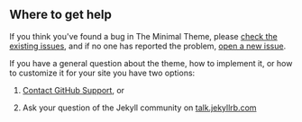 ## Where to get help

If you think you've found a bug in The Minimal Theme, please [check the existing issues](https://github.com/pages-themes/minimal/issues), and if no one has reported the problem, [open a new issue](https://github.com/pages-themes/minimal/issues/new).

If you have a general question about the theme, how to implement it, or how to customize it for your site  you have two options:

1. [Contact GitHub Support](https://github.com/contact?form%5Bsubject%5D=GitHub%20Pages%20theme%20pages-themes/minimal), or

2. Ask your question of the Jekyll community on [talk.jekyllrb.com](https://talk.jekyllrb.com/)
